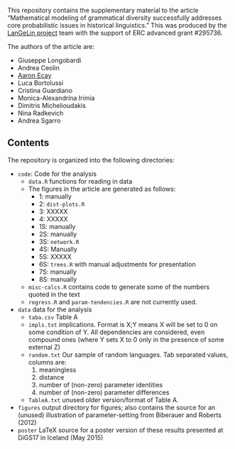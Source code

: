 This repository contains the supplementary material to the article
“Mathematical modeling of grammatical diversity successfully addresses
core probabilistic issues in historical linguistics.”  This was produced
by the [LanGeLin project][langelin] team with the support of ERC advanced grant
\#295736.

[langelin]: https://www.york.ac.uk/language/research/projects/langelin/

The authors of the article are:

- Giuseppe Longobardi
- Andrea Ceolin
- [Aaron Ecay][aaron]
- Luca Bortolussi
- Cristina Guardiano
- Monica-Alexandrina Irimia
- Dimitris Michelioudakis
- Nina Radkevich
- Andrea Sgarro

[aaron]: http://aaronecay.com

## Contents

The repository is organized into the following directories:

- `code`: Code for the analysis
  - `data.R` functions for reading in data
  - The figures in the article are generated as follows:
    - 1: manually
    - 2: `dist-plots.R`
    - 3: XXXXX
    - 4: XXXXX
    - 1S: manually
    - 2S: manually
    - 3S: `network.R`
    - 4S: Manually
    - 5S: XXXXX
    - 6S: `trees.R` with manual adjustments for presentation
    - 7S: manually
    - 8S: manually
  - `misc-calcs.R` contains code to generate some of the numbers quoted
    in the text
  - `regress.R` and `param-tendencies.R` are not currently used.
- `data` data for the analysis
  - `taba.csv` Table A
  - `impls.txt` implications.  Format is X;Y means X will be set to 0
    on some condition of Y.  All dependencies are considered, even
    compound ones (where Y sets X to 0 only in the presence of some
    external Z)
  - `random.txt` Our sample of random languages.  Tab separated values,
    columns are:
    1. meaningless
    2. distance
    3. number of (non-zero) parameter identities
    4. number of (non-zero) parameter differences
  - `TableA.txt` unused older version/format of Table A.
- `figures` output directory for figures; also contains the source for
  an (unused) illustration of parameter-setting from Biberauer and
  Roberts (2012)
- `poster` LaTeX source for a poster version of these results presented
  at DiGS17 in Iceland (May 2015)
